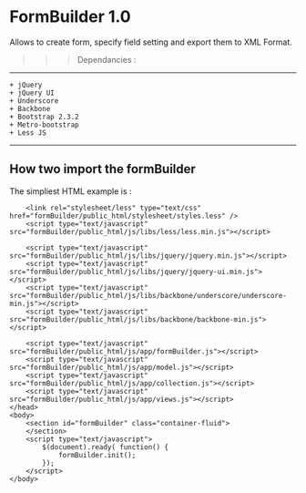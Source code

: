 FormBuilder 1.0
================

Allows to create form, specify field setting and export them to XML Format.

>>>Dependancies :
----------------------------------------
    + jQuery
    + jQuery UI
    + Underscore
    + Backbone
    + Bootstrap 2.3.2
    + Metro-bootstrap
    + Less JS
------------------------------------------

How two import the formBuilder
------------------------------

The simpliest HTML example is : 

<!DOCTYPE html>
<html>
    <head>
        <link rel="stylesheet" type="text/css" href="formBuilder/public_html/bootstrap/css/bootstrap-responsive.min.css" />
        <link rel="stylesheet" type="text/css" href="formBuilder/public_html/metro-bootstrap/css/metro-bootstrap.css" />
        <link rel="stylesheet" type="text/css" href="formBuilder/public_html/metro-bootstrap/docs/font-awesome.css" />
        <link rel="stylesheet" href="//code.jquery.com/ui/1.10.4/themes/smoothness/jquery-ui.css">
        
        <link rel="stylesheet/less" type="text/css" href="formBuilder/public_html/stylesheet/styles.less" />
        <script type="text/javascript" src="formBuilder/public_html/js/libs/less/less.min.js"></script>
        
        <script type="text/javascript" src="formBuilder/public_html/js/libs/jquery/jquery.min.js"></script>
        <script type="text/javascript" src="formBuilder/public_html/js/libs/jquery/jquery-ui.min.js"></script>
        <script type="text/javascript" src="formBuilder/public_html/js/libs/backbone/underscore/underscore-min.js"></script>
        <script type="text/javascript" src="formBuilder/public_html/js/libs/backbone/backbone-min.js"></script>
        
        <script type="text/javascript" src="formBuilder/public_html/js/app/formBuilder.js"></script>
        <script type="text/javascript" src="formBuilder/public_html/js/app/model.js"></script>
        <script type="text/javascript" src="formBuilder/public_html/js/app/collection.js"></script>
        <script type="text/javascript" src="formBuilder/public_html/js/app/views.js"></script>
    </head>
    <body>
        <section id="formBuilder" class="container-fluid">            
        </section>
        <script type="text/javascript">
            $(document).ready( function() {
                formBuilder.init();
            });
        </script>
    </body>
</html>
